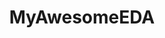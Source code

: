 ---
title: "MyAwesomeEDA"
excerpt: "<b>About:</b> Python module that provides a set of tools for exploring and analyzing your dataset<br/><b>Status:</b> Released<br/>[![Pepy Total Downloads](https://img.shields.io/pepy/dt/MyAwesomeEDA?style=flat&logoColor=white&label=Downloads&color=blue)](https://pepy.tech/projects/myawesomeeda) [![PyPI - Version](https://img.shields.io/pypi/v/myawesomeeda?label=PyPI&color=green)](https://pypi.org/project/myawesomeeda/) [![GitHub Repo stars](https://img.shields.io/github/stars/iliapopov17/myawesomeeda)](https://github.com/iliapopov17/MyAwesomeEDA/stargazers)<br/><img src='/images/tools/myawesomeeda.png' width='500px'>"
collection: tools
external_url: https://github.com/iliapopov17/MyAwesomeEDA
---